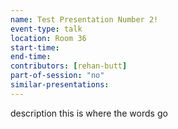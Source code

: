 ```yaml
---
name: Test Presentation Number 2!
event-type: talk
location: Room 36
start-time:
end-time:
contributors: [rehan-butt]
part-of-session: "no"
similar-presentations:
---
```


description this is where the words go